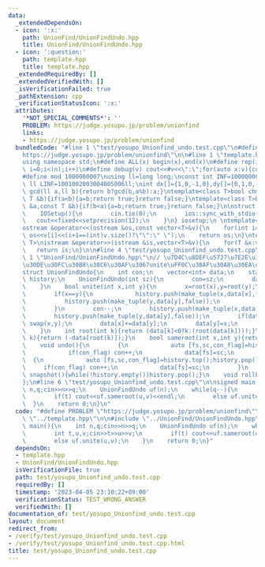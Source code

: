 ```yaml
---
data:
  _extendedDependsOn:
  - icon: ':x:'
    path: UnionFind/UnionFindUndo.hpp
    title: UnionFind/UnionFindUndo.hpp
  - icon: ':question:'
    path: template.hpp
    title: template.hpp
  _extendedRequiredBy: []
  _extendedVerifiedWith: []
  _isVerificationFailed: true
  _pathExtension: cpp
  _verificationStatusIcon: ':x:'
  attributes:
    '*NOT_SPECIAL_COMMENTS*': ''
    PROBLEM: https://judge.yosupo.jp/problem/unionfind
    links:
    - https://judge.yosupo.jp/problem/unionfind
  bundledCode: "#line 1 \"test/yosupo_Unionfind_undo.test.cpp\"\n#define PROBLEM \"\
    https://judge.yosupo.jp/problem/unionfind\"\n\n#line 1 \"template.hpp\"\n#include<bits/stdc++.h>\n\
    using namespace std;\n#define ALL(x) begin(x),end(x)\n#define rep(i,n) for(int\
    \ i=0;i<(n);i++)\n#define debug(v) cout<<#v<<\":\";for(auto x:v){cout<<x<<' ';}cout<<endl;\n\
    #define mod 1000000007\nusing ll=long long;\nconst int INF=1000000000;\nconst\
    \ ll LINF=1001002003004005006ll;\nint dx[]={1,0,-1,0},dy[]={0,1,0,-1};\n// ll\
    \ gcd(ll a,ll b){return b?gcd(b,a%b):a;}\ntemplate<class T>bool chmax(T &a,const\
    \ T &b){if(a<b){a=b;return true;}return false;}\ntemplate<class T>bool chmin(T\
    \ &a,const T &b){if(b<a){a=b;return true;}return false;}\n\nstruct IOSetup{\n\
    \    IOSetup(){\n        cin.tie(0);\n        ios::sync_with_stdio(0);\n     \
    \   cout<<fixed<<setprecision(12);\n    }\n} iosetup;\n \ntemplate<typename T>\n\
    ostream &operator<<(ostream &os,const vector<T>&v){\n    for(int i=0;i<(int)v.size();i++)\
    \ os<<v[i]<<(i+1==(int)v.size()?\"\":\" \");\n    return os;\n}\ntemplate<typename\
    \ T>\nistream &operator>>(istream &is,vector<T>&v){\n    for(T &x:v)is>>x;\n \
    \   return is;\n}\n\n#line 4 \"test/yosupo_Unionfind_undo.test.cpp\"\n\n#line\
    \ 1 \"UnionFind/UnionFindUndo.hpp\"\n// \u7D4C\u8DEF\u5727\u7E2E\u306A\u3057\uFF0C\
    \u30DE\u30FC\u30B8\u30C6\u30AF\u3067unite\uFF0C\u30AF\u30A8\u30EA\u6BCEO(logN)\n\
    struct UnionFindUndo{\n    int con;\n    vector<int> data;\n    stack<tuple<int,int,bool>>\
    \ history;\n    UnionFindUndo(int sz){\n        con=sz;\n        data.assign(sz,-1);\n\
    \    }\n    bool unite(int x,int y){\n        x=root(x),y=root(y);\n        \n\
    \        if(x==y){\n            history.push(make_tuple(x,data[x],false));\n \
    \           history.push(make_tuple(y,data[y],false));\n            return false;\n\
    \        }\n        con--;\n        history.push(make_tuple(x,data[x],true));\n\
    \        history.push(make_tuple(y,data[y],false));\n        if(data[x]>data[y])\
    \ swap(x,y);\n        data[x]+=data[y];\n        data[y]=x;\n        return true;\n\
    \    }\n    int root(int k){return (data[k]<0?k:(root(data[k])));}\n    int size(int\
    \ k){return (-data[root(k)]);}\n    bool sameroot(int x,int y){return root(x)==root(y);}\n\
    \    void undo(){\n        {\n            auto [fs,sc,con_flag]=history.top();history.pop();\n\
    \            if(con_flag) con++;\n            data[fs]=sc;\n        }\n      \
    \  {\n            auto [fs,sc,con_flag]=history.top();history.pop();\n       \
    \     if(con_flag) con++;\n            data[fs]=sc;\n        }\n    }\n    void\
    \ snapshot(){while(!history.empty())history.pop();}\n    void rollback(){while(!history.empty())undo();}\n\
    };\n#line 6 \"test/yosupo_Unionfind_undo.test.cpp\"\n\nsigned main(){\n    int\
    \ n,q;cin>>n>>q;\n    UnionFindUndo uf(n);\n    while(q--){\n        int t,u,v;cin>>t>>u>>v;\n\
    \        if(t) cout<<uf.sameroot(u,v)<<endl;\n        else uf.unite(u,v);\n  \
    \  }\n    return 0;\n}\n"
  code: "#define PROBLEM \"https://judge.yosupo.jp/problem/unionfind\"\n\n#include\
    \ \"../template.hpp\"\n\n#include \"../UnionFind/UnionFindUndo.hpp\"\n\nsigned\
    \ main(){\n    int n,q;cin>>n>>q;\n    UnionFindUndo uf(n);\n    while(q--){\n\
    \        int t,u,v;cin>>t>>u>>v;\n        if(t) cout<<uf.sameroot(u,v)<<endl;\n\
    \        else uf.unite(u,v);\n    }\n    return 0;\n}"
  dependsOn:
  - template.hpp
  - UnionFind/UnionFindUndo.hpp
  isVerificationFile: true
  path: test/yosupo_Unionfind_undo.test.cpp
  requiredBy: []
  timestamp: '2023-04-05 23:10:22+09:00'
  verificationStatus: TEST_WRONG_ANSWER
  verifiedWith: []
documentation_of: test/yosupo_Unionfind_undo.test.cpp
layout: document
redirect_from:
- /verify/test/yosupo_Unionfind_undo.test.cpp
- /verify/test/yosupo_Unionfind_undo.test.cpp.html
title: test/yosupo_Unionfind_undo.test.cpp
---
```

